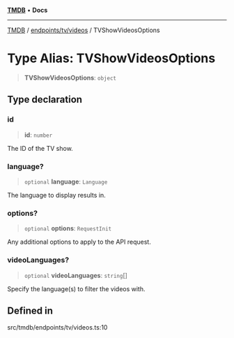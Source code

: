 [**TMDB**](../../../../README.md) • **Docs**

***

[TMDB](../../../../README.md) / [endpoints/tv/videos](../README.md) / TVShowVideosOptions

# Type Alias: TVShowVideosOptions

> **TVShowVideosOptions**: `object`

## Type declaration

### id

> **id**: `number`

The ID of the TV show.

### language?

> `optional` **language**: `Language`

The language to display results in.

### options?

> `optional` **options**: `RequestInit`

Any additional options to apply to the API request.

### videoLanguages?

> `optional` **videoLanguages**: `string`[]

Specify the language(s) to filter the videos with.

## Defined in

src/tmdb/endpoints/tv/videos.ts:10
